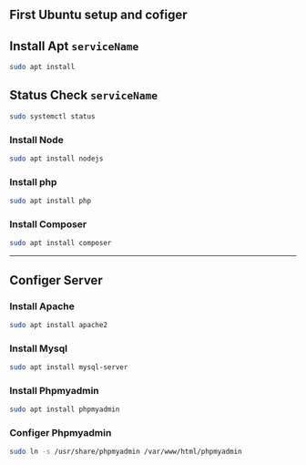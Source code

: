 ## First Ubuntu setup and cofiger

## Install Apt `serviceName`
```sh
sudo apt install
```
## Status Check `serviceName`
```sh
sudo systemctl status 
```

### Install Node
```sh
sudo apt install nodejs
```
### Install php
```sh
sudo apt install php
```
### Install Composer
```sh
sudo apt install composer
```
---
## Configer Server 

### Install Apache 
```sh
sudo apt install apache2
```
### Install Mysql
```sh
sudo apt install mysql-server
```

### Install Phpmyadmin
```sh
sudo apt install phpmyadmin
```

### Configer Phpmyadmin
```sh
sudo ln -s /usr/share/phpmyadmin /var/www/html/phpmyadmin
```
